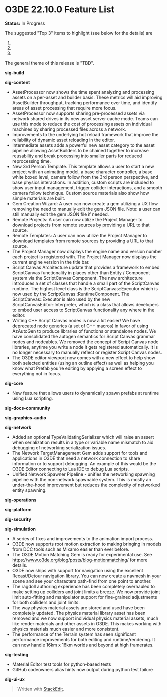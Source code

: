 # O3DE 22.10.0 Feature List
**Status:** In Progress

The suggested "Top 3" items to highlight (see below for the details) are

 1. 
 2. 
 3. 

The general theme of this release is "TBD".

**sig-build**

**sig-content**
* AssetProcessor now shows the time spent analyzing and processing assets on a per-asset and builder basis. These metrics will aid improving AssetBuilder throughput, tracking performance over time, and identify areas of asset processing that require more focus.
* AssetProcessor now supports sharing pre-processed assets via network shared drives in its new asset server cache mode. Teams can use this mode to reduce the cost of processing assets on individual machines by sharing processed files across a network.
* Improvements to the underlying hot reload framework that improve the reliability of dynamic asset reloading in the editor.
* Intermediate assets adds a powerful new asset category to the asset pipeline allowing AssetBuilders to be chained together to increase reusability and break processing into smaller parts for reduced reprocessing time.
* New 3rd Person Template. This template allows a user to start a new project with an animating model, a base character controller, a base white boxed level, camera follow from the 3rd person perspective, and base physics interactions. In addition, custom scripts are included to show user input management, trigger collider interactions, and a smooth camera follow technique. Custom source materials also show how simple materials are built.
* Gem Creation Wizard: A user can now create a gem utilizing a UX flow removing the need to manually edit the gem JSON file. Note: a user can still manually edit the gem JSON file if needed.
* Remote Projects: A user can now utilize the Project Manager to download projects from remote sources by providing a URL to that source.
* Remote Templates: A user can now utilize the Project Manager to download templates from remote sources by providing a URL to that source.
* The Project Manager now displays the engine name and version number each project is registered with. The Project Manager now displays the current engine version in the title bar.
* Script Canvas Architecture update that provides a framework to embed ScriptCanvas functionality in places other than Entity / Component system via the ScriptCanvas Component. The new architecture introduces a set of classes that handle a small part of the ScriptCanvas runtime. The highest level class is the ScriptCanvas::Executor which is now used by the ScriptCanvas::RuntimeComponent. The ScriptCanvas::Executor is also used by the new ScriptCanvasEditor::Interpreter, which is a class that allows developers to embed user access to ScriptCanvas functionality any where in the editor.
* Writing C++ Script Canvas nodes is now a lot easier! We have deprecated node generics (a set of C++ macros) in favor of using AzAutoGen to produce libraries of functions or standalone nodes. We have consolidated the autogen semantics for Script Canvas grammar nodes and nodeables. We removed the concept of Script Canvas node libraries, anytime you write a node it gets registered automatically. It is no longer necessary to manually reflect or register Script Canvas nodes.
* The O3DE editor viewport now comes with a new effect to help show both selected entities (using an outline effect) as well as helping you know what Prefab you're editing by applying a screen effect to everything not in focus.

**sig-core**
* New feature that allows users to dynamically spawn prefabs at runtime using Lua scripting.

**sig-docs-community**

**sig-graphics-audio**


**sig-network**
* Added an optional TypeValidatingSerializer which will raise an assert when serialization results in a type or variable name mismatch to aid debugging of networking serialization issues.
* The Network TargetManagement Gem adds support for tools and applications in O3DE that need a network connection to share information or to support debugging. An example of this would be the O3DE Editor connecting to Lua IDE to debug Lua scripts.
* Unified Network Spawner Pipeline - unifies the networking spawning pipeline with the non-network spawnable system. This is mostly an under-the-hood improvement but reduces the complexity of networked entity spawning.

**sig-operations**

**sig-platform**

**sig-security**

**sig-simulation**
* A series of fixes and improvements to the animation import process.
* O3DE now supports root motion extraction to making bringing in models from DCC tools such as Mixamo easier than ever before.
* The O3DE Motion Matching Gem is ready for experimental use. See https://www.o3de.org/blog/posts/blog-motionmatching/ for more details.
* O3DE now ships with support for navigation using the excellent Recast/Detour navigation library. You can now create a navmesh in your scene and see your characters path-find from one point to another.
* The ragdoll authoring experience has been completely overhauled to make setting up colliders and joint limits a breeze. We now provide joint limit auto-fitting and manipulator support for fine-grained adjustments for both colliders and joint limits.
* The way physics material assets are stored and used have been completely updated. The physics material library asset has been removed and we now support individual physics material assets, much like render materials and other assets in O3DE. This makes working with physics materials much easier and more consistent.
* The performance of the Terrain system has seen significant performance improvements for both editing and runtime/rendering.  It can now handle 16km x 16km worlds and beyond at high framerates.

**sig-testing**
* Material Editor test tools for python-based tests
* GitHub codeowners alias hints now output during python test failure

**sig-ui-ux**

> Written with [StackEdit](https://stackedit.io/).
